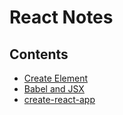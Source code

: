 # React Notes

## Contents
* [Create Element](https://github.com/wgoode3/react-notes/blob/master/createElement.md)
* [Babel and JSX](https://github.com/wgoode3/react-notes/blob/master/babel&jsx.md)
* [create-react-app](https://github.com/wgoode3/react-notes/blob/master/create-react-app.md)
